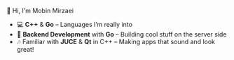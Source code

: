 👋 Hi, I'm Mobin Mirzaei 
- 💻 **C++** & **Go** – Languages I’m really into  
- 🔧 **Backend Development** with **Go** – Building cool stuff on the server side  
- 🎶 Familiar with **JUCE** & **Qt** in C++ – Making apps that sound and look great!
